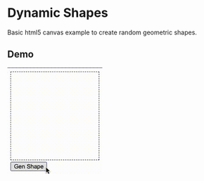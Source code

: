 # Dynamic Shapes

Basic html5 canvas example to create random geometric shapes. 


## Demo

![Alt text](dynamic-shape.gif)